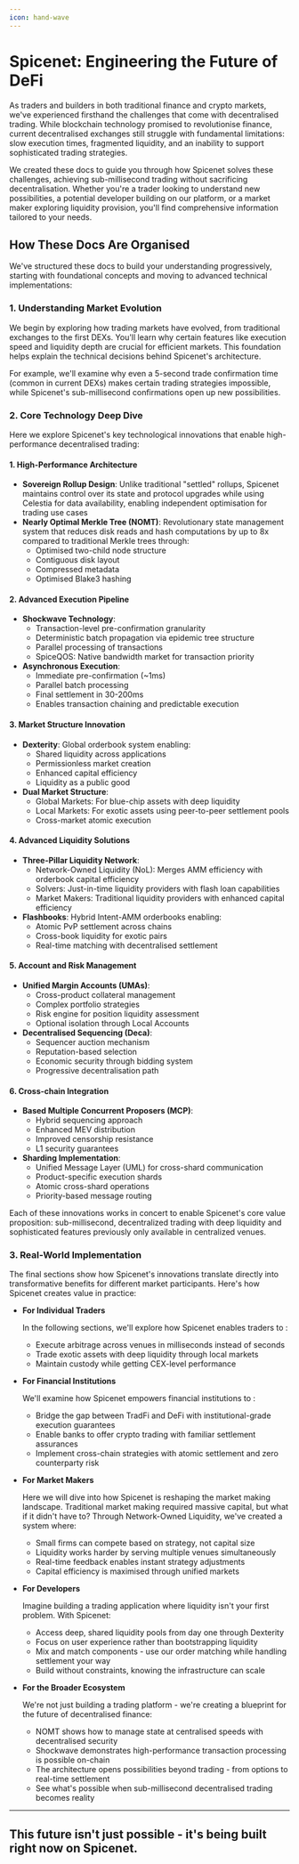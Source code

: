 ```yaml
---
icon: hand-wave
---
```


# Spicenet: Engineering the Future of DeFi

As traders and builders in both traditional finance and crypto markets, we've experienced firsthand the challenges that come with decentralised trading. While blockchain technology promised to revolutionise finance, current decentralised exchanges still struggle with fundamental limitations: slow execution times, fragmented liquidity, and an inability to support sophisticated trading strategies.

We created these docs to guide you through how Spicenet solves these challenges, achieving sub-millisecond trading without sacrificing decentralisation. Whether you're a trader looking to understand new possibilities, a potential developer building on our platform, or a market maker exploring liquidity provision, you'll find comprehensive information tailored to your needs.

## How These Docs Are Organised

We've structured these docs to build your understanding progressively, starting with foundational concepts and moving to advanced technical implementations:

### 1. Understanding Market Evolution

We begin by exploring how trading markets have evolved, from traditional exchanges to the first DEXs. You'll learn why certain features like execution speed and liquidity depth are crucial for efficient markets. This foundation helps explain the technical decisions behind Spicenet's architecture.

For example, we'll examine why even a 5-second trade confirmation time (common in current DEXs) makes certain trading strategies impossible, while Spicenet's sub-millisecond confirmations open up new possibilities.

### 2. Core Technology Deep Dive

Here we explore Spicenet's key technological innovations that enable high-performance decentralised trading:

#### 1. High-Performance Architecture

* **Sovereign Rollup Design**: Unlike traditional "settled" rollups, Spicenet maintains control over its state and protocol upgrades while using Celestia for data availability, enabling independent optimisation for trading use cases
* **Nearly Optimal Merkle Tree (NOMT)**: Revolutionary state management system that reduces disk reads and hash computations by up to 8x compared to traditional Merkle trees through:
  * Optimised two-child node structure
  * Contiguous disk layout
  * Compressed metadata
  * Optimised Blake3 hashing

#### 2. Advanced Execution Pipeline

* **Shockwave Technology**:
  * Transaction-level pre-confirmation granularity
  * Deterministic batch propagation via epidemic tree structure
  * Parallel processing of transactions
  * SpiceQOS: Native bandwidth market for transaction priority
* **Asynchronous Execution**:
  * Immediate pre-confirmation (\~1ms)
  * Parallel batch processing
  * Final settlement in 30-200ms
  * Enables transaction chaining and predictable execution

#### 3. Market Structure Innovation

* **Dexterity**: Global orderbook system enabling:
  * Shared liquidity across applications
  * Permissionless market creation
  * Enhanced capital efficiency
  * Liquidity as a public good
* **Dual Market Structure**:
  * Global Markets: For blue-chip assets with deep liquidity
  * Local Markets: For exotic assets using peer-to-peer settlement pools
  * Cross-market atomic execution

#### 4. Advanced Liquidity Solutions

* **Three-Pillar Liquidity Network**:
  * Network-Owned Liquidity (NoL): Merges AMM efficiency with orderbook capital efficiency
  * Solvers: Just-in-time liquidity providers with flash loan capabilities
  * Market Makers: Traditional liquidity providers with enhanced capital efficiency
* **Flashbooks**: Hybrid Intent-AMM orderbooks enabling:
  * Atomic PvP settlement across chains
  * Cross-book liquidity for exotic pairs
  * Real-time matching with decentralised settlement

#### 5. Account and Risk Management

* **Unified Margin Accounts (UMAs)**:
  * Cross-product collateral management
  * Complex portfolio strategies
  * Risk engine for position liquidity assessment
  * Optional isolation through Local Accounts
* **Decentralised Sequencing (Deca)**:
  * Sequencer auction mechanism
  * Reputation-based selection
  * Economic security through bidding system
  * Progressive decentralisation path

#### 6. Cross-chain Integration

* **Based Multiple Concurrent Proposers (MCP)**:
  * Hybrid sequencing approach
  * Enhanced MEV distribution
  * Improved censorship resistance
  * L1 security guarantees
* **Sharding Implementation**:
  * Unified Message Layer (UML) for cross-shard communication
  * Product-specific execution shards
  * Atomic cross-shard operations
  * Priority-based message routing

Each of these innovations works in concert to enable Spicenet's core value proposition: sub-millisecond, decentralized trading with deep liquidity and sophisticated features previously only available in centralized venues.

### 3. Real-World Implementation

The final sections show how Spicenet's innovations translate directly into transformative benefits for different market participants. Here's how Spicenet creates value in practice:

*   **For Individual Traders**

    In the following sections, we'll explore how Spicenet enables traders to :&#x20;

    * Execute arbitrage across venues in milliseconds instead of seconds
    * Trade exotic assets with deep liquidity through local markets
    * Maintain custody while getting CEX-level performance


*   **For Financial Institutions**

    We'll examine how Spicenet empowers financial institutions to :&#x20;

    * Bridge the gap between TradFi and DeFi with institutional-grade execution guarantees
    * Enable banks to offer crypto trading with familiar settlement assurances
    * Implement cross-chain strategies with atomic settlement and zero counterparty risk


*   **For Market Makers**

    Here we will dive into how Spicenet is reshaping the market making landscape. Traditional market making required massive capital, but what if it didn't have to? Through Network-Owned Liquidity, we've created a system where:

    * Small firms can compete based on strategy, not capital size
    * Liquidity works harder by serving multiple venues simultaneously
    * Real-time feedback enables instant strategy adjustments
    * Capital efficiency is maximised through unified markets


*   **For Developers**

    Imagine building a trading application where liquidity isn't your first problem. With Spicenet:

    * Access deep, shared liquidity pools from day one through Dexterity
    * Focus on user experience rather than bootstrapping liquidity
    * Mix and match components - use our order matching while handling settlement your way
    * Build without constraints, knowing the infrastructure can scale


*   **For the Broader Ecosystem**

    We're not just building a trading platform - we're creating a blueprint for the future of decentralised finance:

    * NOMT shows how to manage state at centralised speeds with decentralised security
    * Shockwave demonstrates high-performance transaction processing is possible on-chain
    * The architecture opens possibilities beyond trading - from options to real-time settlement
    * See what's possible when sub-millisecond decentralised trading becomes reality



***

## This future isn't just possible - it's being built right now on Spicenet.&#x20;



